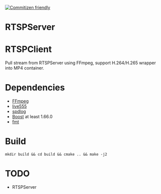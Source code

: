 [![Commitizen friendly](https://img.shields.io/badge/commitizen-friendly-brightgreen.svg)](https://github.com/kgbook/RTSPServer)

# RTSPServer

# RTSPClient
Pull stream from RTSPServer using FFmpeg, support H.264/H.265 wrapper into MP4 container.

# Dependencies
- [FFmpeg](https://ffmpeg.org/)
- [live555](http://www.live555.com/)
- [spdlog](https://github.com/gabime/spdlog)
- [Boost](https://www.boost.org/) at least 1.66.0
- [fmt](https://github.com/fmtlib/fmt)

# Build
```
mkdir build && cd build && cmake .. && make -j2
```

# TODO
- RTSPServer